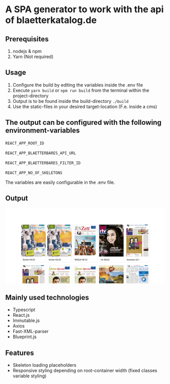 # A SPA generator to work with the api of blaetterkatalog.de

## Prerequisites

1. nodejs & npm
2. Yarn (Not required)

## Usage

1. Configure the build by editing the variables inside the .env file
2. Execute `yarn build` or `npm run build` from the terminal within the project-directory
3. Output is to be found inside the build-directory `./build`
4. Use the static-files in your desired target-location (F.e. inside a cms)

## The output can be configured with the following environment-variables

`REACT_APP_ROOT_ID`

`REACT_APP_BLAETTERBARES_API_URL`

`REACT_APP_BLAETTERBARES_FILTER_ID`

`REACT_APP_NO_OF_SKELETONS`

The variables are easily configurable in the .env file.

## Output

![Output](./screenshots/loaded.png)

## Mainly used technologies

- Typescript
- React.js
- Immutable.js
- Axios
- Fast-XML-parser
- Blueprint.js

## Features

- Skeleton loading placeholders
- Responsive styling depending on root-container width (fixed classes variable styling)
